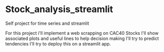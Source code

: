 # Stock_analysis_streamlit
Self project for time series and streamlit

For this project i'll implement a web scrapping on CAC40 Stocks
I'll show associated plots and useful lines to help decision making
I'll try to predict tendencies 
I'll try to deploy this on a streamlit app.
